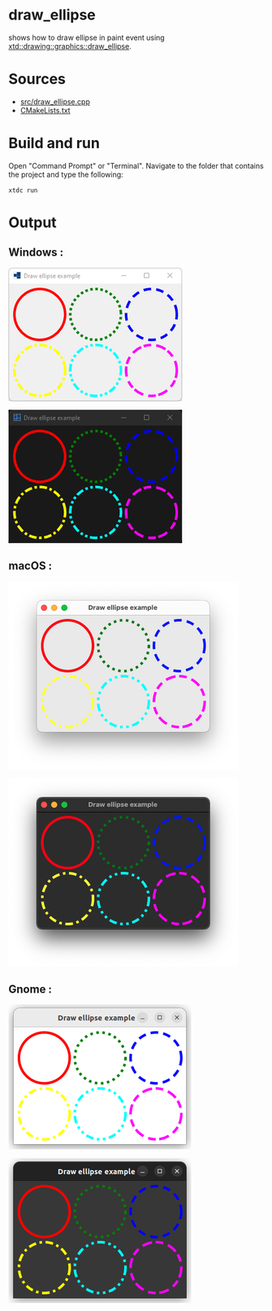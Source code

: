 # draw_ellipse

shows how to draw ellipse in paint event using [xtd::drawing::graphics::draw_ellipse](https://codedocs.xyz/gammasoft71/xtd/classxtd_1_1drawing_1_1graphics.html#aa7094aba7779155c8ff3094d4a1e1f61).

# Sources

* [src/draw_ellipse.cpp](src/draw_ellipse.cpp)
* [CMakeLists.txt](CMakeLists.txt)

# Build and run

Open "Command Prompt" or "Terminal". Navigate to the folder that contains the project and type the following:

```shell
xtdc run
```

# Output

## Windows :

![Screenshot](../../../../docs/pictures/examples/draw_ellipse_w.png)

![Screenshot](../../../../docs/pictures/examples/draw_ellipse_wd.png)

## macOS :

![Screenshot](../../../../docs/pictures/examples/draw_ellipse_m.png)

![Screenshot](../../../../docs/pictures/examples/draw_ellipse_md.png)

## Gnome :

![Screenshot](../../../../docs/pictures/examples/draw_ellipse_g.png)

![Screenshot](../../../../docs/pictures/examples/draw_ellipse_gd.png)
